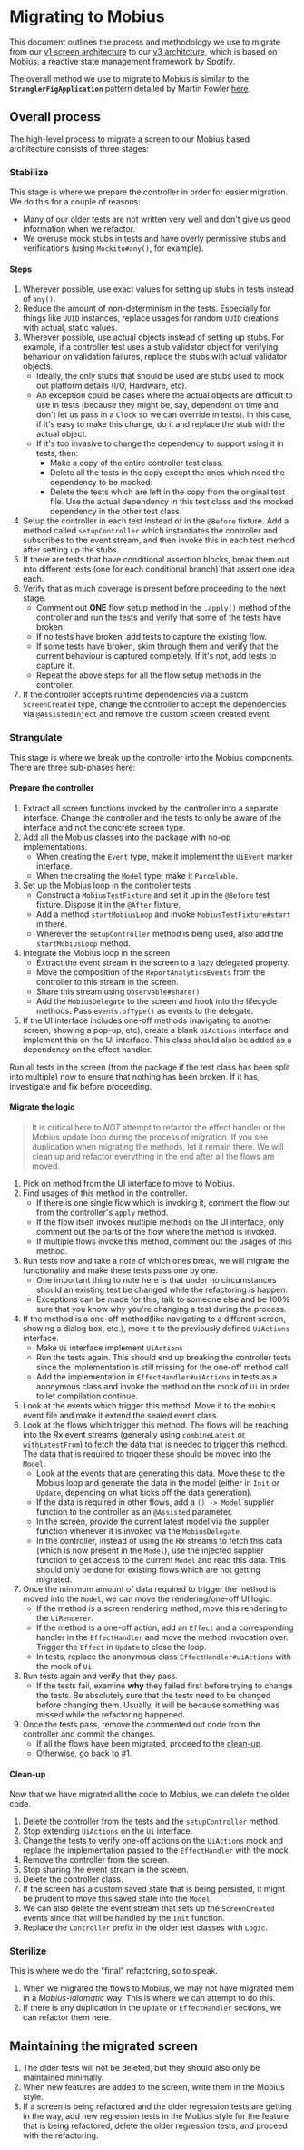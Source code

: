 # Migrating to Mobius

This document outlines the process and methodology we use to migrate from our [v1 screen architecture](../arch/001-screen-controllers.md) to our [v3 architcture](../arch/008-screen-architecture-v3.md), which is based on [Mobius](https://github.com/spotify/mobius), a reactive state management framework by Spotify.

The overall method we use to migrate to Mobius is similar to the **`StranglerFigApplication`** pattern detailed by Martin Fowler [here](https://martinfowler.com/bliki/StranglerFigApplication.html).

## Overall process
The high-level process to migrate a screen to our Mobius based architecture consists of three stages:

### Stabilize
This stage is where we prepare the controller in order for easier migration. We do this for a couple of reasons:

- Many of our older tests are not written very well and don't give us good information when we refactor.
- We overuse mock stubs in tests and have overly permissive stubs and verifications (using `Mockito#any()`, for example).

#### Steps
1. Wherever possible, use exact values for setting up stubs in tests instead of `any()`.
2. Reduce the amount of non-determinism in the tests. Especially for things like `UUID` instances, replace usages for random `UUID` creations with actual, static values.
3. Wherever possible, use actual objects instead of setting up stubs. For example, if a controller test uses a stub validator object for verifying behaviour on validation failures, replace the stubs with actual validator objects.
	- Ideally, the only stubs that should be used are stubs used to mock out platform details (I/O, Hardware, etc).
	- An exception could be cases where the actual objects are difficult to use in tests (because they might be, say, dependent on time and don't let us pass in a `Clock` so we can override in tests). In this case, if it's easy to make this change, do it and replace the stub with the actual object.
	- If it's too invasive to change the dependency to support using it in tests, then:
       - Make a copy of the entire controller test class.
       - Delete all the tests in the copy except the ones which need the dependency to be mocked.
       - Delete the tests which are left in the copy from the original test file. Use the actual dependency in this test class and the mocked dependency in the other test class.
4. Setup the controller in each test instead of in the `@Before` fixture. Add a method called `setupController` which instantiates the controller and subscribes to the event stream, and then invoke this in each test method after setting up the stubs.
5. If there are tests that have conditional assertion blocks, break them out into different tests (one for each conditional branch) that assert one idea each.
6. Verify that as much coverage is present before proceeding to the next stage.
   - Comment out **ONE** flow setup method in the `.apply()` method of the controller and run the tests and verify that some of the tests have broken.
   - If no tests have broken, add tests to capture the existing flow.
   - If some tests have broken, skim through them and verify that the current behaviour is captured completely. If it's not, add tests to capture it.
   - Repeat the above steps for all the flow setup methods in the controller.
7. If the controller accepts runtime dependencies via a custom `ScreenCreated` type, change the controller to accept the dependencies via `@AssistedInject` and remove the custom screen created event.

### Strangulate
This stage is where we break up the controller into the Mobius components. There are three sub-phases here:

#### Prepare the controller
1. Extract all screen functions invoked by the controller into a separate interface. Change the controller and the tests to only be aware of the interface and not the concrete screen type.
2. Add all the Mobius classes into the package with no-op implementations.
   - When creating the `Event` type, make it implement the `UiEvent` marker interface.
   - When the creating the `Model` type, make it `Parcelable`.
3. Set up the Mobius loop in the controller tests
   -  Construct a `MobiusTestFixture` and set it up in the `@Before` test fixture. Dispose it in the `@After` fixture.
   -  Add a method `startMobiusLoop` and invoke `MobiusTestFixture#start` in there.
   -  Wherever the `setupController` method is being used, also add the `startMobiusLoop` method.
4. Integrate the Mobius loop in the screen
   -  Extract the event stream in the screen to a `lazy` delegated property.
   -  Move the composition of the `ReportAnalyticsEvents` from the controller to this stream in the screen.
   -  Share this stream using `Observable#share()`
   -  Add the `MobiusDelegate` to the screen and hook into the lifecycle methods. Pass `events.ofType()` as events to the delegate.
5. If the UI interface includes one-off methods (navigating to another screen, showing a pop-up, etc), create a blank `UiActions` interface and implement this on the UI interface. This class should also be added as a dependency on the effect handler.

Run all tests in the screen (from the package if the test class has been split into multiple) now to ensure that nothing has been broken. If it has, investigate and fix before proceeding.

#### Migrate the logic
> It is critical here to *NOT* attempt to refactor the effect handler or the Mobius update loop during the process of migration. If you see duplication when migrating the methods, let it remain there. We will clean up and refactor everything in the end after all the flows are moved.

1. Pick on method from the UI interface to move to Mobius.
2. Find usages of this method in the controller.
   - If there is one single flow which is invoking it, comment the flow out from the controller's `apply` method.
   - If the flow itself invokes multiple methods on the UI interface, only comment out the parts of the flow where the method is invoked.
   - If multiple flows invoke this method, comment out the usages of this method.
3. Run tests now and take a note of which ones break, we will migrate the functionality and make these tests pass one by one.
   - One important thing to note here is that under no circumstances should an existing test be changed while the refactoring is happen.
   - Exceptions can be made for this, talk to someone else and be 100% sure that you know why you're changing a test during the process.
4. If the method is a one-off method(like navigating to a different screen, showing a dialog box, etc.), move it to the previously defined `UiActions` interface.
   - Make `Ui` interface implement `UiActions`
   - Run the tests again. This should end up breaking the controller tests since the implementation is still missing for the one-off method call.
   - Add the implementation in `EffectHandler#uiActions` in tests as a anonymous class and invoke the method on the mock of `Ui` in order to let compilation continue.
5. Look at the events which trigger this method. Move it to the mobius event file and make it extend the sealed event class.
6. Look at the flows which trigger this method. The flows will be reaching into the Rx event streams (generally using `combineLatest` or `withLatestFrom`) to fetch the data that is needed to trigger this method. The data that is required to trigger these should be moved into the `Model`.
    - Look at the events that are generating this data. Move these to the Mobius loop and generate the data in the model (either in `Init` or `Update`, depending on what kicks off the data generation).
	- If the data is required in other flows, add a `() -> Model` supplier function to the controller as an `@Assisted` parameter.
	- In the screen, provide the current latest model via the supplier function whenever it is invoked via the `MobiusDelegate`.
	- In the controller, instead of using the Rx streams to fetch this data (which is now present in the `Model`), use the injected supplier function to get access to the current `Model` and read this data. This should only be done for existing flows which are not getting migrated.
7. Once the minimum amount of data required to trigger the method is moved into the `Model`, we can move the rendering/one-off UI logic.
	- If the method is a screen rendering method, move this rendering to the `UiRenderer`.
	- If the method is a one-off action, add an `Effect` and a corresponding handler in the `EffectHandler` and move the method invocation over. Trigger the `Effect` in `Update` to close the loop.
    - In tests, replace the anonymous class `EffectHandler#uiActions` with the mock of `Ui`.
8. Run tests again and verify that they pass.
	- If the tests fail, examine **why** they failed first before trying to change the tests. Be absolutely sure that the tests need to be changed before changing them. Usually, it will be because something was missed while the refactoring happened.
9. Once the tests pass, remove the commented out code from the controller and commit the changes.
	-  If all the flows have been migrated, proceed to the [clean-up](#clean-up).
	-  Otherwise, go back to #1.

#### Clean-up
Now that we have migrated all the code to Mobius, we can delete the older code.

1. Delete the controller from the tests and the `setupController` method.
2. Stop extending `UiActions` on the `Ui` interface.
3. Change the tests to verify one-off actions on the `UiActions` mock and replace the implementation passed to the `EffectHandler` with the mock.
4. Remove the controller from the screen.
5. Stop sharing the event stream in the screen.
6. Delete the controller class.
7. If the screen has a custom saved state that is being persisted, it might be prudent to move this saved state into the `Model`.
8. We can also delete the event stream that sets up the `ScreenCreated` events since that will be handled by the `Init` function.
9. Replace the `Controller` prefix in the older test classes with `Logic`.

### Sterilize
This is where we do the "final" refactoring, so to speak.

1. When we migrated the flows to Mobius, we may not have migrated them in a *Mobius-idiomatic* way. This is where we can attempt to do this.
2. If there is any duplication in the `Update` or `EffectHandler` sections, we can refactor them here.

## Maintaining the migrated screen
1. The older tests will not be deleted, but they should also only be maintained minimally.
2. When new features are added to the screen, write them in the Mobius style.
3. If a screen is being refactored and the older regression tests are getting in the way, add new regression tests in the Mobius style for the feature that is being refactored, delete the older regression tests, and proceed with the refactoring.
